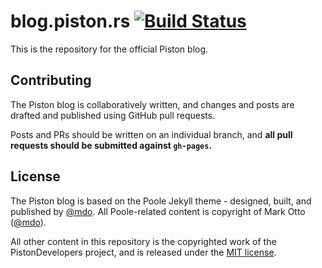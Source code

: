 # blog.piston.rs [![Build Status](https://travis-ci.org/PistonDevelopers/blog.piston.rs.svg?branch=gh-pages)](https://travis-ci.org/PistonDevelopers/blog.piston.rs)

This is the repository for the official Piston blog.

## Contributing

The Piston blog is collaboratively written, and changes and posts are drafted and published using GitHub pull requests.

Posts and PRs should be written on an individual branch, and **all pull requests should be submitted against `gh-pages`.**


## License

The Piston blog is based on the Poole Jekyll theme - designed, built, and published by [@mdo](https://twitter.com/mdo).
All Poole-related content is copyright of Mark Otto ([@mdo](https://twitter.com/mdo)).

All other content in this repository is the copyrighted work of the PistonDevelopers project, and is released under the [MIT license](LICENSE.md).
